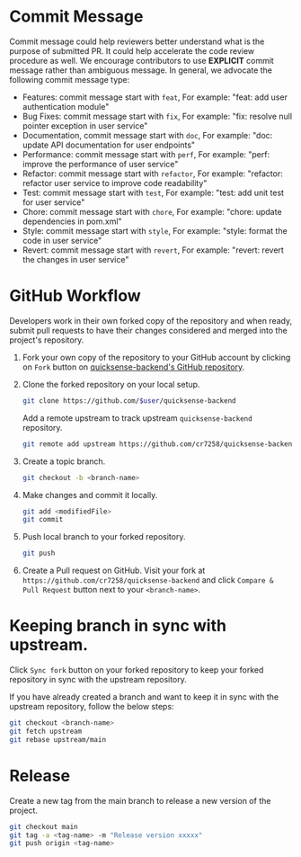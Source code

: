 
# Commit Message

Commit message could help reviewers better understand what is the purpose of submitted PR. It could help accelerate the code review procedure as well. We encourage contributors to use **EXPLICIT** commit message rather than ambiguous message. In general, we advocate the following commit message type:
- Features: commit message start with `feat`, For example: "feat: add user authentication module"
- Bug Fixes: commit message start with `fix`, For example: "fix: resolve null pointer exception in user service"
- Documentation, commit message start with `doc`, For example: "doc: update API documentation for user endpoints"
- Performance: commit message start with `perf`, For example: "perf: improve the performance of user service"
- Refactor: commit message start with `refactor`, For example: "refactor: refactor user service to improve code readability"
- Test: commit message start with `test`, For example: "test: add unit test for user service"
- Chore: commit message start with `chore`, For example: "chore: update dependencies in pom.xml"
- Style: commit message start with `style`, For example: "style: format the code in user service"
- Revert: commit message start with `revert`, For example: "revert: revert the changes in user service"

# GitHub Workflow

Developers work in their own forked copy of the repository and when ready,
submit pull requests to have their changes considered and merged into the
project's repository.

1. Fork your own copy of the repository to your GitHub account by clicking on
   `Fork` button on [quicksense-backend's GitHub repository](https://github.com/cr7258/quicksense-backend).
2. Clone the forked repository on your local setup.

    ```bash
    git clone https://github.com/$user/quicksense-backend
    ```

   Add a remote upstream to track upstream `quicksense-backend` repository.

    ```bash
    git remote add upstream https://github.com/cr7258/quicksense-backend
    ```

3. Create a topic branch.

    ```bash
    git checkout -b <branch-name>
    ```

4. Make changes and commit it locally.

    ```bash
    git add <modifiedFile>
    git commit
    ```

5. Push local branch to your forked repository.

    ```bash
    git push
    ```

6. Create a Pull request on GitHub.
   Visit your fork at `https://github.com/cr7258/quicksense-backend` and click
   `Compare & Pull Request` button next to your `<branch-name>`.

   
# Keeping branch in sync with upstream.

Click `Sync fork` button on your forked repository to keep your forked repository in sync with the upstream repository. 

If you have already created a branch and want to keep it in sync with the upstream repository, follow the below steps:

```bash
git checkout <branch-name>
git fetch upstream
git rebase upstream/main
```

# Release

Create a new tag from the main branch to release a new version of the project.

```bash
git checkout main
git tag -a <tag-name> -m "Release version xxxxx"
git push origin <tag-name>
```
